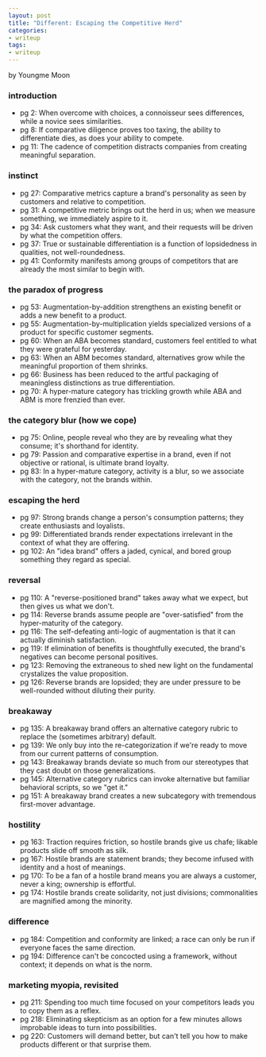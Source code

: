 ```yaml
---
layout: post
title: "Different: Escaping the Competitive Herd"
categories:
- writeup
tags:
- writeup
---
```


by Youngme Moon

### introduction
* pg 2: When overcome with choices, a connoisseur sees differences, while a novice sees similarities.
* pg 8: If comparative diligence proves too taxing, the ability to differentiate dies, as does your ability to compete.
* pg 11: The cadence of competition distracts companies from creating meaningful separation.

### instinct
* pg 27: Comparative metrics capture a brand's personality as seen by customers and relative to competition.
* pg 31: A competitive metric brings out the herd in us; when we measure something, we immediately aspire to it.
* pg 34: Ask customers what they want, and their requests will be driven by what the competition offers.
* pg 37: True or sustainable differentiation is a function of lopsidedness in qualities, not well-roundedness.
* pg 41: Conformity manifests among groups of competitors that are already the most similar to begin with.

### the paradox of progress
* pg 53: Augmentation-by-addition strengthens an existing benefit or adds a new benefit to a product.
* pg 55: Augmentation-by-multiplication yields specialized versions of a product for specific customer segments.
* pg 60: When an ABA becomes standard, customers feel entitled to what they were grateful for yesterday.
* pg 63: When an ABM becomes standard, alternatives grow while the meaningful proportion of them shrinks.
* pg 66: Business has been reduced to the artful packaging of meaningless distinctions as true differentiation.
* pg 70: A hyper-mature category has trickling growth while ABA and ABM is more frenzied than ever.

### the category blur (how we cope)
* pg 75: Online, people reveal who they are by revealing what they consume; it's shorthand for identity.
* pg 79: Passion and comparative expertise in a brand, even if not objective or rational, is ultimate brand loyalty.
* pg 83: In a hyper-mature category, activity is a blur, so we associate with the category, not the brands within.

### escaping the herd
* pg 97: Strong brands change a person's consumption patterns; they create enthusiasts and loyalists.
* pg 99: Differentiated brands render expectations irrelevant in the context of what they are offering.
* pg 102: An "idea brand" offers a jaded, cynical, and bored group something they regard as special.

### reversal
* pg 110: A "reverse-positioned brand" takes away what we expect, but then gives us what we don't.
* pg 114: Reverse brands assume people are "over-satisfied" from the hyper-maturity of the category.
* pg 116: The self-defeating anti-logic of augmentation is that it can actually diminish satisfaction.
* pg 119: If elimination of benefits is thoughtfully executed, the brand's negatives can become personal positives.
* pg 123: Removing the extraneous to shed new light on the fundamental crystalizes the value proposition.
* pg 126: Reverse brands are lopsided; they are under pressure to be well-rounded without diluting their purity.

### breakaway
* pg 135: A breakaway brand offers an alternative category rubric to replace the (sometimes arbitrary) default.
* pg 139: We only buy into the re-categorization if we're ready to move from our current patterns of consumption.
* pg 143: Breakaway brands deviate so much from our stereotypes that they cast doubt on those generalizations.
* pg 145: Alternative category rubrics can invoke alternative but familiar behavioral scripts, so we "get it."
* pg 151: A breakaway brand creates a new subcategory with tremendous first-mover advantage.

### hostility
* pg 163: Traction requires friction, so hostile brands give us chafe; likable products slide off smooth as silk.
* pg 167: Hostile brands are statement brands; they become infused with identity and a host of meanings.
* pg 170: To be a fan of a hostile brand means you are always a customer, never a king; ownership is effortful.
* pg 174: Hostile brands create solidarity, not just divisions; commonalities are magnified among the minority.

### difference
* pg 184: Competition and conformity are linked; a race can only be run if everyone faces the same direction.
* pg 194: Difference can't be concocted using a framework, without context; it depends on what is the norm.

### marketing myopia, revisited
* pg 211: Spending too much time focused on your competitors leads you to copy them as a reflex.
* pg 218: Eliminating skepticism as an option for a few minutes allows improbable ideas to turn into possibilities.
* pg 220: Customers will demand better, but can't tell you how to make products different or that surprise them.

